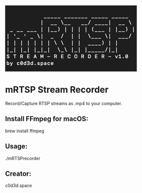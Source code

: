 ![mRTSP Stream Recorder v1.0](mrtsprecorder.png?raw=true "mRTSP Stream Recorder v1.0")

# mRTSP Stream Recorder
Record/Capture RTSP streams as .mp4 to your computer.

## Install FFmpeg for macOS:
  brew install ffmpeg
  
## Usage:
./mRTSPrecorder

## Creator: 
c0d3d.space
